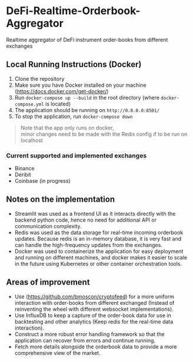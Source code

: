 # DeFi-Realtime-Orderbook-Aggregator
Realtime aggregator of DeFi instrument order-books from different exchanges

## Local Running Instructions (**Docker**)
1. Clone the repository
2. Make sure you have Docker installed on your machine (https://docs.docker.com/get-docker/)
3. Run `docker-compose up --build` in the root directory (where `docker-compose.yml` is located)
4. The application should be running on `http://0.0.0.0:8501/`
5. To stop the application, run `docker-compose down`
> Note that the app only runs on docker,  
> minor changes need to be made with the Redis config if to be run on localhost

### Current supported and implemented exchanges
- Binance
- Deribit
- Coinbase (in progress)


## Notes on the implementation
- Streamlit was used as a frontend UI as it interacts directly with the backend python code, hence no need for additional API or communication complexity.
- Redis was used as the data storage for real-time incoming orderbook updates. Because redis is an in-memory database, it is very fast and can handle the high-frequency updates from the exchanges.
- Docker was used to containerize the application for easy deployment and running on different machines, and docker makes it easier to scale in the future using Kubernetes or other container orchestration tools.

## Areas of improvement
- Use (https://github.com/bmoscon/cryptofeed) for a more uniform interaction with order-books from different exchanged (Instead of reinventing the wheel with different websocket implementations).
- Use InfluxDB to keep a capture of the order-book data for use in backtesting and other analytics (Keep redis for the real-time data interaction).
- Construct a more robust error handling framework so that the application can recover from errors and continue running.
- Fetch more details alongside the orderbook data to provide a more comprehensive view of the market.
